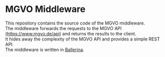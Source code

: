 # MGVO Middleware

This repository contains the source code of the MGVO middleware.  
The middleware forwards the requests to the MGVO API (https://www.mgvo.de/api) and returns the results to the client.  
It hides away the complexity of the MGVO API and provides a simple REST API.  
The middleware is written in [Ballerina](https://ballerina.io/).
